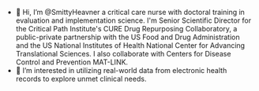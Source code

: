 - 👋 Hi, I’m @SmittyHeavner a critical care nurse with doctoral training in evaluation and implementation science. I'm Senior Scientific Director for the Critical Path Institute's CURE Drug Repurposing Collaboratory, a public-private partnership with the US Food and Drug Administration and the US National Institutes of Health National Center for Advancing Translational Sciences. I also collaborate with Centers for Disease Control and Prevention MAT-LINK. 
- 👀 I’m interested in utilizing real-world data from electronic health records to explore unmet clinical needs.

